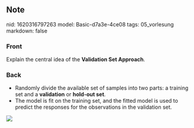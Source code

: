 ## Note
nid: 1620316797263
model: Basic-d7a3e-4ce08
tags: 05_vorlesung
markdown: false

### Front
Explain the central idea of the <b>Validation Set Approach</b>.

### Back
<div>
  <div>
    <ul>
      <li>Randomly divide the available set of samples into two
      parts: a training set and a <strong>validation</strong> or
      <strong>hold-out set</strong>.
      <li>The model is fit on the training set, and the fitted
      model is used to predict the responses for the observations
      in the validation set.
    </ul>
    <div><img src= 
    "paste-7405b11f5009d7cf6796e3c50a76d8384e676e59.jpg"></div>
  </div>
</div>
